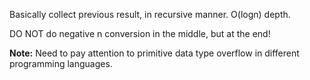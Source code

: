 
Basically collect previous result, in recursive manner.   O(logn) depth.

DO NOT do negative n conversion in the middle, but at the end!     

**Note:** Need to pay attention to primitive data type overflow in different programming languages.
